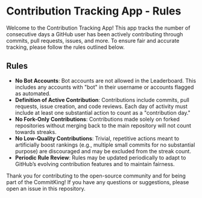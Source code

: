 # Contribution Tracking App - Rules

Welcome to the Contribution Tracking App! This app tracks the number of consecutive days a GitHub user has been actively contributing through commits, pull requests, issues, and more. To ensure fair and accurate tracking, please follow the rules outlined below.

## Rules

* **No Bot Accounts**: Bot accounts are not allowed in the Leaderboard. This includes any accounts with "bot" in their username or accounts flagged as automated.
* **Definition of Active Contribution**: Contributions include commits, pull requests, issue creation, and code reviews. Each day of activity must include at least one substantial action to count as a "contribution day."
* **No Fork-Only Contributions**: Contributions made solely on forked repositories without merging back to the main repository will not count towards streaks.
* **No Low-Quality Contributions**: Trivial, repetitive actions meant to artificially boost rankings (e.g., multiple small commits for no substantial purpose) are discouraged and may be excluded from the streak count.
* **Periodic Rule Review**: Rules may be updated periodically to adapt to GitHub’s evolving contribution features and to maintain fairness.

Thank you for contributing to the open-source community and for being part of the CommitKing! If you have any questions or suggestions, please open an issue in this repository.

